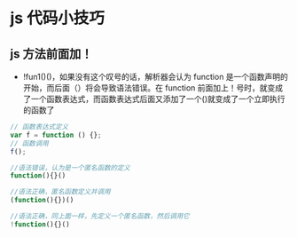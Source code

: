 # js 代码小技巧

## js 方法前面加！

-   !fun1()()，如果没有这个叹号的话，解析器会认为 function 是一个函数声明的开始，而后面（）将会导致语法错误。在 function 前面加上！号时，就变成了一个函数表达式，而函数表达式后面又添加了一个()就变成了一个立即执行的函数了

```js
// 函数表达式定义
var f = function () {};
// 函数调用
f();

//语法错误，认为是一个匿名函数的定义
function(){}()

//语法正确，匿名函数定义并调用
(function(){})()

//语法正确，同上面一样，先定义一个匿名函数，然后调用它
!function(){}()
```
